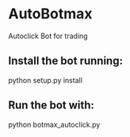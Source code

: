 # AutoBotmax
Autoclick Bot for trading

## Install the bot running:

python setup.py install

## Run the bot with:

python botmax_autoclick.py
